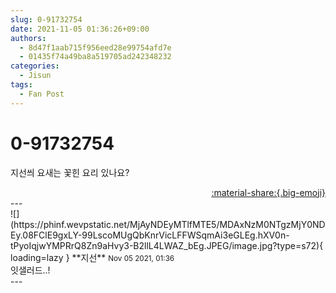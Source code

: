 ```yaml
---
slug: 0-91732754
date: 2021-11-05 01:36:26+09:00
authors:
  - 8d47f1aab715f956eed28e99754afd7e
  - 01435f74a49ba8a519705ad242348232
categories:
  - Jisun
tags:
  - Fan Post
---
```


# 0-91732754

<div class="post-container" markdown="1">
<div class="content-container md-sidebar__scrollwrap" markdown="1">

지선씌 요새는 꽃힌 요리 있나요?

</div>
</div>

<div style="text-align: right;" markdown="1">
<a href="https://weverse.io/fromis9/fanpost/0-91732754" style="text-align: right;">:material-share:{.big-emoji}</a>
</div>
---

<div class="comments-container md-sidebar__scrollwrap" markdown="1">
<div class="comment" markdown="1">
<div class='id-container' markdown="1">
![](https://phinf.wevpstatic.net/MjAyNDEyMTlfMTE5/MDAxNzM0NTgzMjY0NDEy.08FClE9gxLY-99LscoMUgQbKnrVicLFFWSqmAi3eGLEg.hXV0n-tPyoIqjwYMPRrQ8Zn9aHvy3-B2llL4LWAZ_bEg.JPEG/image.jpg?type=s72){ loading=lazy }
**<span class="artist">지선</span>** <small>Nov 05 2021, 01:36</small><br>
</div>
<div class='comment-body' markdown="1">
잇샐러드..!
</div>
</div>
</div>
---
